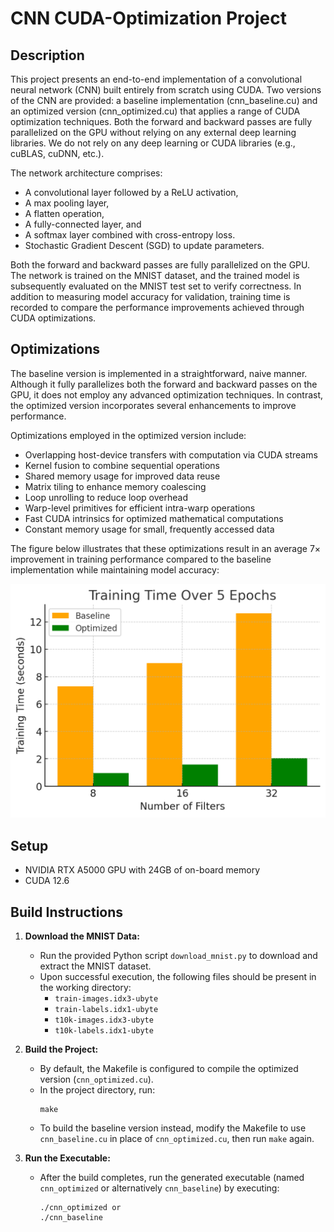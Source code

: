 # CNN CUDA-Optimization Project

## Description

This project presents an end-to-end implementation of a convolutional neural network (CNN) built entirely from scratch using CUDA. Two versions of the CNN are provided: a baseline implementation (cnn_baseline.cu) and an optimized version (cnn_optimized.cu) that applies a range of CUDA optimization techniques. Both the forward and backward passes are fully parallelized on the GPU without relying on any external deep learning libraries. We do not rely on any deep learning or CUDA libraries (e.g., cuBLAS, cuDNN, etc.).

The network architecture comprises:
- A convolutional layer followed by a ReLU activation,
- A max pooling layer,
- A flatten operation,
- A fully-connected layer, and
- A softmax layer combined with cross-entropy loss.
- Stochastic Gradient Descent (SGD) to update parameters.


Both the forward and backward passes are fully parallelized on the GPU. The network is trained on the MNIST dataset, and the trained model is subsequently evaluated on the MNIST test set to verify correctness. In addition to measuring model accuracy for validation, training time is recorded to compare the performance improvements achieved through CUDA optimizations.


## Optimizations

The baseline version is implemented in a straightforward, naive manner. Although it fully parallelizes both the forward and backward passes on the GPU, it does not employ any advanced optimization techniques. In contrast, the optimized version incorporates several enhancements to improve performance.

Optimizations employed in the optimized version include:

- Overlapping host-device transfers with computation via CUDA streams  
- Kernel fusion to combine sequential operations  
- Shared memory usage for improved data reuse  
- Matrix tiling to enhance memory coalescing  
- Loop unrolling to reduce loop overhead  
- Warp-level primitives for efficient intra-warp operations  
- Fast CUDA intrinsics for optimized mathematical computations  
- Constant memory usage for small, frequently accessed data  

The figure below illustrates that these optimizations result in an average 7× improvement in training performance compared to the baseline implementation while maintaining model accuracy:

<img src="performance.png" alt="Optimization Performance Comparison" width="600">



## Setup

- NVIDIA RTX A5000 GPU with 24GB of on-board memory  
- CUDA 12.6


## Build Instructions

1. **Download the MNIST Data:**
   - Run the provided Python script `download_mnist.py` to download and extract the MNIST dataset.
   - Upon successful execution, the following files should be present in the working directory:
     - `train-images.idx3-ubyte`
     - `train-labels.idx1-ubyte`
     - `t10k-images.idx3-ubyte`
     - `t10k-labels.idx1-ubyte`

2. **Build the Project:**
   - By default, the Makefile is configured to compile the optimized version (`cnn_optimized.cu`).
   - In the project directory, run:
     ```
     make
     ```
   - To build the baseline version instead, modify the Makefile to use `cnn_baseline.cu` in place of `cnn_optimized.cu`, then run `make` again.

3. **Run the Executable:**
   - After the build completes, run the generated executable (named `cnn_optimized` or alternatively `cnn_baseline`) by executing:
     ```
     ./cnn_optimized or
     ./cnn_baseline
     ```

